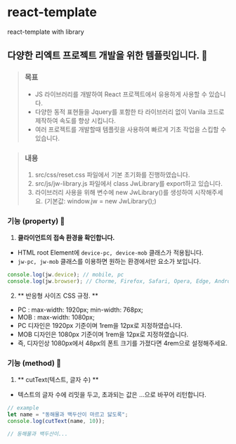 # react-template
 react-template with library

## 다양한 리엑트 프로젝트 개발을 위한 템플릿입니다. :butterfly:


> ### 목표
> - JS 라이브러리를 개발하여 React 프로젝트에서 유용하게 사용할 수 있습니다.
> - 다양한 동적 표현들을 Jquery를 포함한 타 라이브러리 없이 Vanila 코드로 제작하여 속도를 향상 시킵니다.
> - 여러 프로젝트를 개발할때 템플릿을 사용하여 빠르게 기초 작업을 스킵할 수 있습니다.


> ### 내용
> 1. src/css/reset.css 파일에서 기본 초기화를 진행하였습니다.
> 2. src/js/jw-library.js 파일에서 class JwLibrary를 export하고 있습니다.
> 3. 라이브러리 사용을 위해 변수에 new JwLibrary()를 생성하여 시작해주세요. (기본값: window.jw = new JwLibrary();)


 ### 기능 (property) :cookie:
 1. **클라이언트의 접속 환경을 확인합니다.**
 - HTML root Element에 `device-pc, device-mob` 클래스가 적용됩니다.
 - `jw-pc, jw-mob` 클래스를 이용하면 원하는 환경에서만 요소가 보입니다.
```javascript
console.log(jw.device); // mobile, pc
console.log(jw.browser); // Chorme, Firefox, Safari, Opera, Edge, Android, iPhone
```

 2. ** 반응형 사이즈 CSS 규정. **
 - PC : max-width: 1920px; min-width: 768px;
 - MOB : max-width: 1080px;
 - PC 디자인은 1920px 기준이며 1rem을 12px로 지정하였습니다.
 - MOB 디자인은 1080px 기준이며 1rem을 12px로 지정하였습니다. 
 - 즉, 디자인상 1080px에서 48px의 폰트 크기를 가졌다면 4rem으로 설정해주세요.

 ### 기능 (method) :cookie:
  1. ** cutText(텍스트, 글자 수) **
  - 텍스트의 글자 수에 리밋을 두고, 초과되는 값은 ...으로 바꾸어 리턴합니다.
```javascript
// example
let name = "동해물과 백두산이 마르고 닳도록";
console.log(cutText(name, 10));

// 동해물과 백두산이...
```
